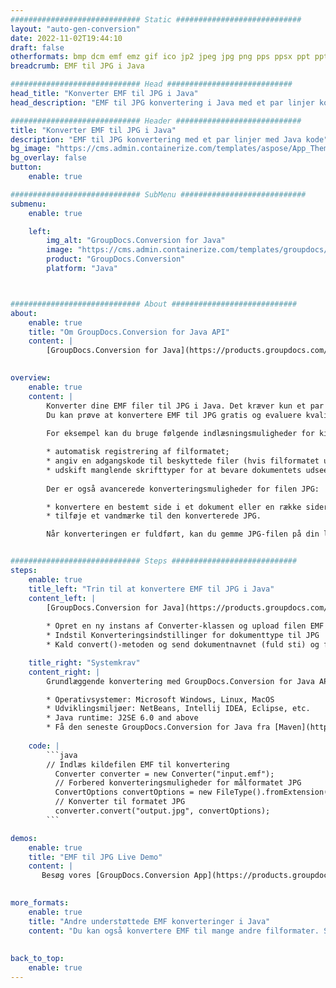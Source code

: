 ```yaml
---
############################# Static ############################
layout: "auto-gen-conversion"
date: 2022-11-02T19:44:10
draft: false
otherformats: bmp dcm emf emz gif ico jp2 jpeg jpg png pps ppsx ppt pptx psb psd svg svgz tga tif tiff webp wmf wmz
breadcrumb: EMF til JPG i Java

############################# Head ############################
head_title: "Konverter EMF til JPG i Java"
head_description: "EMF til JPG konvertering i Java med et par linjer kode. Konverter over 160 filformater ved hjælp af GroupDocs dokumentkonverterings-API for Java"

############################# Header ############################
title: "Konverter EMF til JPG i Java"
description: "EMF til JPG konvertering med et par linjer med Java kode"
bg_image: "https://cms.admin.containerize.com/templates/aspose/App_Themes/V3/images/bg/header1.png"
bg_overlay: false
button:
    enable: true

############################# SubMenu ############################
submenu:
    enable: true

    left:
        img_alt: "GroupDocs.Conversion for Java"
        image: "https://cms.admin.containerize.com/templates/groupdocs/images/product-logos/90x90-noborder/groupdocs-conversion-java.png"
        product: "GroupDocs.Conversion"
        platform: "Java"



############################# About ############################
about:
    enable: true
    title: "Om GroupDocs.Conversion for Java API"
    content: |
        [GroupDocs.Conversion for Java](https://products.groupdocs.com/conversion/java/) er en avanceret filformatkonverterings-API til konvertering mellem populære billed- og dokumentformater såsom Microsoft Office, OpenDocument, PDF, HTML, e-mail, CAD. og meget mere med blot et par linjer kode. Den native API registrerer automatisk formaterne af de originale dokumenter og tilbyder mange muligheder for at tilpasse de konverterede dokumenter. Sammen med funktionen til at udtrække information fra et dokument, understøtter den også caching af konverteringsresultaterne til den lokale disk som standard. Enhver form for cachelagring kan dog understøttes ved at implementere de passende grænseflader - Amazon S3, Dropbox, Google Drive, Windows Azure, Reddis eller andre.
    

overview:
    enable: true
    content: |
        Konverter dine EMF filer til JPG i Java. Det kræver kun et par linjer med Java kode på enhver platform efter eget valg, såsom Windows, Linux, macOS.
        Du kan prøve at konvertere EMF til JPG gratis og evaluere kvaliteten af ​​konverteringsresultaterne. Sammen med simple filkonverteringsscripts kan du prøve mere sofistikerede muligheder for at indlæse EMF-kildefilen og gemme JPG-outputtet. 
        
        For eksempel kan du bruge følgende indlæsningsmuligheder for kilden EMF:

        * automatisk registrering af filformatet;
        * angiv en adgangskode til beskyttede filer (hvis filformatet understøtter det);
        * udskift manglende skrifttyper for at bevare dokumentets udseende.
        
        Der er også avancerede konverteringsmuligheder for filen JPG:

        * konvertere en bestemt side i et dokument eller en række sider;
        * tilføje et vandmærke til den konverterede JPG.

        Når konverteringen er fuldført, kan du gemme JPG-filen på din lokale filsti eller på et tredjepartslager såsom FTP, Amazon S3, Google Drive, Dropbox osv. Bemærk venligst - for at konvertere EMF til JPG, behøver du ikke installere yderligere software, såsom MS Office, Open Office, Adobe Acrobat Reader osv.


############################# Steps ############################
steps:
    enable: true
    title_left: "Trin til at konvertere EMF til JPG i Java"
    content_left: |
        [GroupDocs.Conversion for Java](https://products.groupdocs.com/conversion/java/) giver udviklere mulighed for nemt at konvertere EMF fil til JPG med et par linjer kode.
        
        * Opret en ny instans af Converter-klassen og upload filen EMF med den fulde sti
        * Indstil Konverteringsindstillinger for dokumenttype til JPG
        * Kald convert()-metoden og send dokumentnavnet (fuld sti) og formatet (JPG) som en parameter

    title_right: "Systemkrav"
    content_right: |
        Grundlæggende konvertering med GroupDocs.Conversion for Java API kan udføres med blot et par linjer kode. Vores API'er understøttes på alle større platforme og operativsystemer. Før du udfører koden nedenfor, skal du sørge for, at du har følgende forudsætninger installeret på dit system.

        * Operativsystemer: Microsoft Windows, Linux, MacOS
        * Udviklingsmiljøer: NetBeans, Intellij IDEA, Eclipse, etc.
        * Java runtime: J2SE 6.0 and above
        * Få den seneste GroupDocs.Conversion for Java fra [Maven](https://repository.groupdocs.com/webapp/#/artifacts/browse/tree/General/repo/com/groupdocs/groupdocs-conversion)
         
    code: |
        ```java    
        // Indlæs kildefilen EMF til konvertering
          Converter converter = new Converter("input.emf");
          // Forbered konverteringsmuligheder for målformatet JPG
          ConvertOptions convertOptions = new FileType().fromExtension("jpg").getConvertOptions();
          // Konverter til formatet JPG
          converter.convert("output.jpg", convertOptions);
        ```

demos:
    enable: true
    title: "EMF til JPG Live Demo"
    content: |
       Besøg vores [GroupDocs.Conversion App](https://products.groupdocs.app/conversion/family) websted, og prøv EMF til JPG konvertering nu. Den gratis demo har følgende fordele
          

more_formats:
    enable: true
    title: "Andre understøttede EMF konverteringer i Java"
    content: "Du kan også konvertere EMF til mange andre filformater. Se venligst listen nedenfor."
       
       
back_to_top:
    enable: true
---
```

